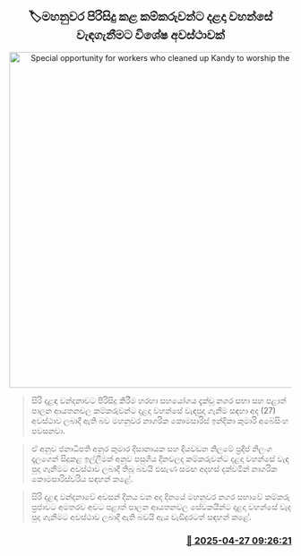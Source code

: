 <p align='center'><b><h2 align='center' title='Special opportunity for workers who cleaned up Kandy to worship the Tooth Relic'>🏷මහනුවර පිරිසිදු කළ කම්කරුවන්ට දළදා වහන්සේ වැඳගැනීමට විශේෂ අවස්ථාවක්</h2></b></p>
<p align='center'><img src='https://helakuru.sgp1.cdn.digitaloceanspaces.com/esana/images/lib/indika-kumari-abesinhe.jpg' width='600' alt='Special opportunity for workers who cleaned up Kandy to worship the Tooth Relic'></p>

> සිරි දළඳා වන්දනාවට පිරිසිදු කිරීම හරහා සහයෝගය දැක්වූ නගර සභා සහ පළාත් පාලන ආයතනවල කම්කරුවන්ට දළදා වහන්සේ වැඳපුදා ගැනීම සඳහා අද (27) අවස්ථාව ලබාදී ඇති බව මහනුවර නාගරික කොමසාරිස් ඉන්දිකා කුමාරි අබේසිංහ පවසනවා.

> ඒ අනුව ජනාධිපති අනුර කුමාර දිසානායක සහ දියවඩන නිලමේ ප්‍රදීප් නිලංග දෑල‍ගෙන් සිදුකළ ඉල්ලීමක් අනුව පසුගිය දිනවලද කම්කරුවන්ට දළදා වහන්සේ වැඳ පුදා ගැනීමට අවස්ථාව ලබාදී තිබූ බවයි එසැණ සමඟ අදහස් දක්වමින් නාගරික කොමසාරිස්වරිය සඳහන් කළේ.

> සිරි දළඳා වන්දනාවේ අවසන් දිනය වන අද දිනයේ මහනුවර නගර සභාවේ කම්කරු ප්‍රජාවට අමතරව අවට පළාත් පාලන ආයතනවල සේවකයින්ට දළදා වහන්සේ වැද පුදා ගැනීමට අවස්ථාව ලබාදී ඇති බවයි ඇය වැඩිදුරටත් සඳහන් කළේ.



<h3 align='right'><a href='https://www.helakuru.lk/esana/p/109591/'>📅 2025-04-27 09:26:21</a></h3>
